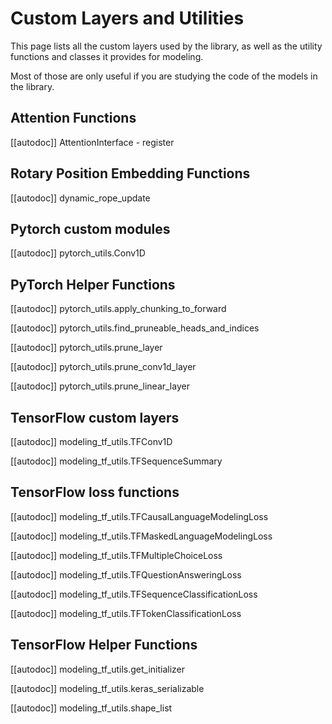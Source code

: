 <!--Copyright 2020 The HuggingFace Team. All rights reserved.

Licensed under the Apache License, Version 2.0 (the "License"); you may not use this file except in compliance with
the License. You may obtain a copy of the License at

http://www.apache.org/licenses/LICENSE-2.0

Unless required by applicable law or agreed to in writing, software distributed under the License is distributed on
an "AS IS" BASIS, WITHOUT WARRANTIES OR CONDITIONS OF ANY KIND, either express or implied. See the License for the
specific language governing permissions and limitations under the License.

⚠️ Note that this file is in Markdown but contain specific syntax for our doc-builder (similar to MDX) that may not be
rendered properly in your Markdown viewer.

-->

# Custom Layers and Utilities

This page lists all the custom layers used by the library, as well as the utility functions and classes it provides for modeling.

Most of those are only useful if you are studying the code of the models in the library.

## Attention Functions

[[autodoc]] AttentionInterface
    - register

## Rotary Position Embedding Functions

[[autodoc]] dynamic_rope_update

## Pytorch custom modules

[[autodoc]] pytorch_utils.Conv1D

## PyTorch Helper Functions

[[autodoc]] pytorch_utils.apply_chunking_to_forward

[[autodoc]] pytorch_utils.find_pruneable_heads_and_indices

[[autodoc]] pytorch_utils.prune_layer

[[autodoc]] pytorch_utils.prune_conv1d_layer

[[autodoc]] pytorch_utils.prune_linear_layer

## TensorFlow custom layers

[[autodoc]] modeling_tf_utils.TFConv1D

[[autodoc]] modeling_tf_utils.TFSequenceSummary

## TensorFlow loss functions

[[autodoc]] modeling_tf_utils.TFCausalLanguageModelingLoss

[[autodoc]] modeling_tf_utils.TFMaskedLanguageModelingLoss

[[autodoc]] modeling_tf_utils.TFMultipleChoiceLoss

[[autodoc]] modeling_tf_utils.TFQuestionAnsweringLoss

[[autodoc]] modeling_tf_utils.TFSequenceClassificationLoss

[[autodoc]] modeling_tf_utils.TFTokenClassificationLoss

## TensorFlow Helper Functions

[[autodoc]] modeling_tf_utils.get_initializer

[[autodoc]] modeling_tf_utils.keras_serializable

[[autodoc]] modeling_tf_utils.shape_list
